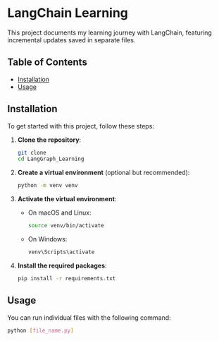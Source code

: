 # LangChain Learning

This project documents my learning journey with LangChain, featuring incremental updates saved in separate files.

## Table of Contents

- [Installation](#installation)
- [Usage](#usage)

## Installation

To get started with this project, follow these steps:

1. **Clone the repository**:
    ```bash
    git clone 
    cd LangGraph_Learning
    ```

2. **Create a virtual environment** (optional but recommended):
    ```bash
    python -m venv venv
    ```

3. **Activate the virtual environment**:

    - On macOS and Linux:
      ```bash
      source venv/bin/activate
      ```
      
    - On Windows:
      ```bash
      venv\Scripts\activate
      ```

4. **Install the required packages**:
    ```bash
    pip install -r requirements.txt
    ```

## Usage

You can run individual files with the following command:
```bash
python [file_name.py]
```
